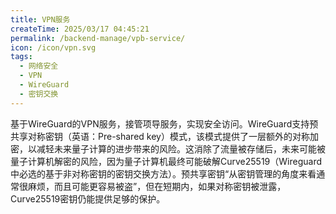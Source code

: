 ```yaml
---
title: VPN服务
createTime: 2025/03/17 04:45:21
permalink: /backend-manage/vpb-service/
icon: /icon/vpn.svg
tags: 
  - 网络安全
  - VPN
  - WireGuard
  - 密钥交换
---
```


基于WireGuard的VPN服务，接管项导服务，实现安全访问。WireGuard支持预共享对称密钥（英语：Pre-shared key）模式，该模式提供了一层额外的对称加密，以减轻未来量子计算的进步带来的风险。这消除了流量被存储后，未来可能被量子计算机解密的风险，因为量子计算机最终可能破解Curve25519（Wireguard中必选的基于非对称密钥的密钥交换方法）。预共享密钥“从密钥管理的角度来看通常很麻烦，而且可能更容易被盗”，但在短期内，如果对称密钥被泄露，Curve25519密钥仍能提供足够的保护。